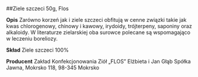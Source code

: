 ##Ziele szczeci 50g, Flos

**Opis** Zarówno korzeń jak i ziele szczeci obfitują w cenne związki takie jak kwas chlorogenowy, chinowy i kawowy, irydoidy, trójterpeny, saponiny oraz alkaloidy. W literaturze zielarskiej oba surowce polecane są wspomagająco w leczeniu boreliozy.

**Skład** Ziele szczeci 100%

**Producent** Zakład Konfekcjonowania Ziół „FLOS” Elżbieta i Jan Głąb Spółka Jawna, Mokrsko 118, 98-345 Mokrsko
